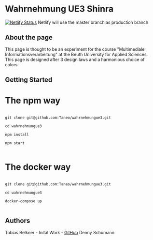 # Wahrnehmung UE3 Shinra

[![Netlify Status](https://api.netlify.com/api/v1/badges/51bfa960-6a91-4bfb-84f6-d34945564794/deploy-status)](https://app.netlify.com/sites/shinra-beuth-mi/deploys)
Netlify will use the master branch as production branch

## About the page

This page is thought to be an experiment for the course "Multimediale Informationsverarbeitung" at the Beuth University for Applied Sciences.
This page is designed after 3 design laws and a harmonious choice of colors.

## Getting Started

# The npm way

<pre>
<code>
git clone git@github.com:Taneo/wahrnehmungue3.git

cd wahrnehmungue3

npm install

npm start
</code>
</pre>
# The docker way

<pre>
<code>
git clone git@github.com:Taneo/wahrnehmungue3.git

cd wahrnehmungue3

docker-compose up
</code>
</pre>
## Authors
 Tobias Belkner - Inital Work - [GitHub](https://github.com/taneo)
 Denny Schumann

